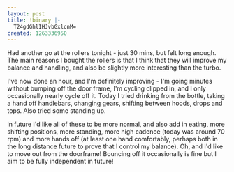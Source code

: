 ```yaml
---
layout: post
title: !binary |-
  T24gdGhlIHJvbGxlcnM=
created: 1263336950
---
```

Had another go at the rollers tonight - just 30 mins, but felt long enough. The main reasons I bought the rollers is that I think that they will improve my balance and handling, and also be slightly more interesting than the turbo. 

I've now done an hour, and I'm definitely improving - I'm going minutes without bumping off the door frame, I'm cycling clipped in, and I only occasionally nearly cycle off it. Today I tried drinking from the bottle, taking a hand off handlebars, changing gears, shifting between hoods, drops and tops. Also tried some standing up.

ln future I'd like all of these to be more normal, and also add in eating, more shifting positions, more standing, more high cadence (today was around 70 rpm) and more hands off (at least one hand comfortably, perhaps both in the long distance future to prove that I control my balance). Oh, and I'd like to move out from the doorframe! Bouncing off it occasionally is fine but I aim to be fully independent in future! 
